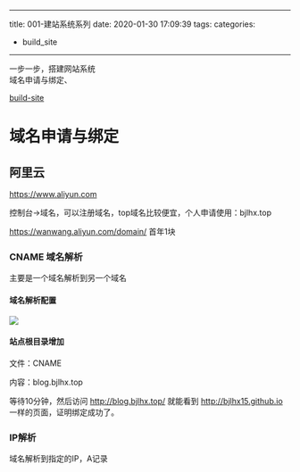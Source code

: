 
---
title: 001-建站系统系列
date: 2020-01-30 17:09:39
tags:
categories: 
- build_site
---

一步一步，搭建网站系统  
域名申请与绑定、

[build-site](https://blog.bjlhx.top/categories/build-site/)
<!--more-->

# 域名申请与绑定

## 阿里云
https://www.aliyun.com

控制台→域名，可以注册域名，top域名比较便宜，个人申请使用：bjlhx.top

https://wanwang.aliyun.com/domain/  首年1块

### CNAME 域名解析
主要是一个域名解析到另一个域名
#### 域名解析配置
![](/images/post/build_site/domain.png)

#### 站点根目录增加
文件：CNAME

内容：blog.bjlhx.top

等待10分钟，然后访问 http://blog.bjlhx.top/ 就能看到 http://bjlhx15.github.io 一样的页面，证明绑定成功了。 

### IP解析
域名解析到指定的IP，A记录
 